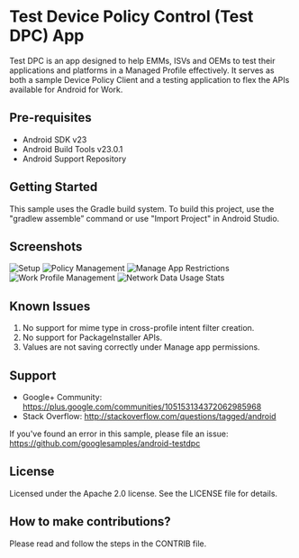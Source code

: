 Test Device Policy Control (Test DPC) App
=========================================

Test DPC is an app designed to help EMMs, ISVs and OEMs to test their applications and platforms in a Managed Profile effectively. It serves as both a sample Device Policy Client and a testing application to flex the APIs available for Android for Work.

Pre-requisites
--------------

- Android SDK v23
- Android Build Tools v23.0.1
- Android Support Repository

Getting Started
---------------

This sample uses the Gradle build system. To build this project, use the
"gradlew assemble” command or use "Import Project" in Android Studio.

Screenshots
-----------

![Setup](doc/setup.png "Setup screen")
![Policy Management](doc/policy_management.png "Home screen once the profile is setup")
![Manage App Restrictions](doc/manage_app_restrictions.png "Manage restrictions for apps in the work profile")
![Work Profile Management](doc/work_profile_management.png "Manage policies specific to the work profile")
![Network Data Usage Stats](doc/network_data_usage_stats.png "Analyze data usage for specific work apps or the entire profile")

Known Issues
------------

1. No support for mime type in cross-profile intent filter creation.
2. No support for PackageInstaller APIs.
3. Values are not saving correctly under Manage app permissions.

Support
-------

- Google+ Community: https://plus.google.com/communities/105153134372062985968
- Stack Overflow: http://stackoverflow.com/questions/tagged/android

If you've found an error in this sample, please file an issue:
https://github.com/googlesamples/android-testdpc

License
-------

Licensed under the Apache 2.0 license. See the LICENSE file for details.

How to make contributions?
--------------------------

Please read and follow the steps in the CONTRIB file.
